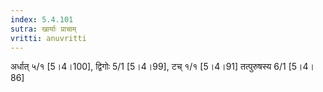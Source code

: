 ```yaml
---
index: 5.4.101
sutra: खार्याः प्राचाम्
vritti: anuvritti
---
```


अर्धात् ५/१ [5।4।100], द्विगोः 5/1 [5।4।99],  टच् १/१ [5।4।91] तत्पुरुषस्य 6/1 [5।4।86]